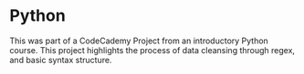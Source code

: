 # Python

This was part of a CodeCademy Project from an introductory Python course. This project highlights the process of data cleansing through regex, and basic syntax structure. 
